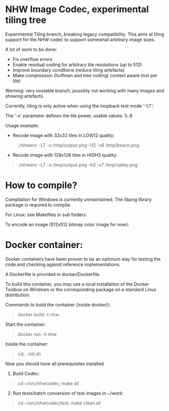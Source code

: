 NHW Image Codec, experimental tiling tree
==========================================

Experimental Tiling branch, breaking legacy compatibility.
This aims at tiling support for the NHW codec to support somewhat arbitrary
image sizes.

A lot of work to be done:

- Fix overflow errors
- Enable residual coding for arbitrary tile resolutions (up to 512)
- Improve boundary conditions (reduce tiling artefacts)
- Make compression (huffman and tree coding) context aware (not per tile)

*Warning*: very unstable branch, possibly not working with many images and
showing artefacts.

Currently, tiling is only active when using the loopback test mode '-LT':

The '-s' parameter defines the tile power, usable values: 5..8

Usage example:

* Recode image with 32x32 tiles in LOW12 quality:

> ./nhwenc -LT -o /tmp/output.png -l12 -s6 /tmp/beach.png

* Recode image with 128x128 tiles in HIGH3 quality:

> ./nhwenc -LT -o /tmp/output.png -h3 -s7 /tmp/valley.png

How to compile?
===============

Compilation for Windows is currently unmaintained.
The libpng library package is required to compile.

For Linux: see Makefiles in sub folders

To encode an image (512x512 bitmap color image for now):

Docker container:
=================

Docker containers have been proven to be an optimum way for testing
the code and checking against reference implementations.

A Dockerfile is provided in docker/Dockerfile.

To build this container, you may use a local installation of the
Docker Toolbox on Windows or the corresponding package on a standard
Linux distribution.

Commands to build the container (inside docker/):

> docker build -t nhw .

Start the container:
> docker run -it nhw

Inside the container:

> cd; . init.sh

Now you should have all prerequisites installed.

1) Build Codec:

> cd ~/src/nhwcodec; make all

2) Run tests/batch conversion of test images in ~/work:

> cd ~/src/nhwcodec/test; make clean all
